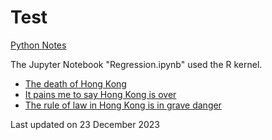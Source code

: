 # Test

[Python Notes](https://stevenkhwun.github.io/Test/%40PythonNotes.html)

The Jupyter Notebook "Regression.ipynb" used the R kernel.

* [The death of Hong Kong](https://nbviewer.org/github/stevenkhwun/Test/blob/main/19950626_Louis-Kraar.ipynb)
* [It pains me to say Hong Kong is over](https://nbviewer.org/github/stevenkhwun/Test/blob/main/20240212_Stephen-Roach.ipynb)
* [The rule of law in Hong Kong is in grave danger](https://nbviewer.org/github/stevenkhwun/Test/blob/main/20240610_Jonathan-Sumption.ipynb)


Last updated on 23 December 2023